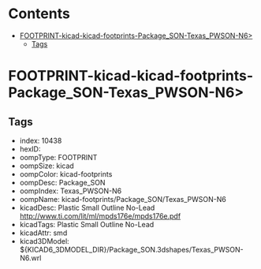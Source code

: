 



Contents
========

* [FOOTPRINT-kicad-kicad-footprints-Package_SON-Texas_PWSON-N6>](#footprint-kicad-kicad-footprints-package_son-texas_pwson-n6)
	* [Tags](#tags)

# FOOTPRINT-kicad-kicad-footprints-Package_SON-Texas_PWSON-N6>

## Tags

- index: 10438
- hexID: 
- oompType: FOOTPRINT
- oompSize: kicad
- oompColor: kicad-footprints
- oompDesc: Package_SON
- oompIndex: Texas_PWSON-N6
- oompName: kicad-footprints/Package_SON/Texas_PWSON-N6
- kicadDesc: Plastic Small Outline No-Lead http://www.ti.com/lit/ml/mpds176e/mpds176e.pdf
- kicadTags: Plastic Small Outline No-Lead
- kicadAttr: smd
- kicad3DModel: ${KICAD6_3DMODEL_DIR}/Package_SON.3dshapes/Texas_PWSON-N6.wrl

